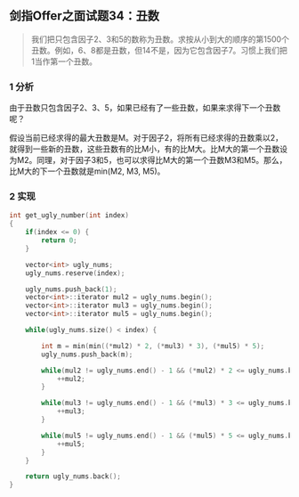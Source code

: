 ## 剑指Offer之面试题34：丑数

> 我们把只包含因子2、3和5的数称为丑数。求按从小到大的顺序的第1500个丑数。例如，6、8都是丑数，但14不是，因为它包含因子7。习惯上我们把1当作第一个丑数。

### 1 分析

由于丑数只包含因子2、3、5，如果已经有了一些丑数，如果来求得下一个丑数呢？

假设当前已经求得的最大丑数是M。对于因子2，将所有已经求得的丑数乘以2，就得到一些新的丑数，这些丑数有的比M小，有的比M大。比M大的第一个丑数设为M2。同理，对于因子3和5，也可以求得比M大的第一个丑数M3和M5。那么，比M大的下一个丑数就是min(M2, M3, M5)。

### 2 实现

``` C++
int get_ugly_number(int index)
{
	if(index <= 0) {
		return 0;
	}

	vector<int> ugly_nums;
	ugly_nums.reserve(index);

	ugly_nums.push_back(1);
	vector<int>::iterator mul2 = ugly_nums.begin();
	vector<int>::iterator mul3 = ugly_nums.begin();
	vector<int>::iterator mul5 = ugly_nums.begin();

	while(ugly_nums.size() < index) {

		int m = min(min((*mul2) * 2, (*mul3) * 3), (*mul5) * 5);
		ugly_nums.push_back(m);

		while(mul2 != ugly_nums.end() - 1 && (*mul2) * 2 <= ugly_nums.back()) {
			++mul2;
		}

		while(mul3 != ugly_nums.end() - 1 && (*mul3) * 3 <= ugly_nums.back()) {
			++mul3;
		}

		while(mul5 != ugly_nums.end() - 1 && (*mul5) * 5 <= ugly_nums.back()) {
			++mul5;
		}
	}

	return ugly_nums.back();
}
```
